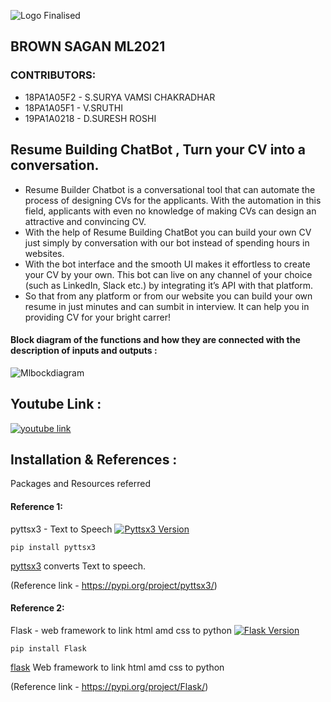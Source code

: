 ![Logo Finalised](https://user-images.githubusercontent.com/61200479/96333038-391f9d00-1085-11eb-9ed3-f53bc9849a4f.png)
## BROWN SAGAN ML2021

### CONTRIBUTORS:
- 18PA1A05F2 - S.SURYA VAMSI CHAKRADHAR 
- 18PA1A05F1 - V.SRUTHI
- 19PA1A0218 - D.SURESH ROSHI



## Resume Building ChatBot , Turn your CV into a conversation.

- Resume Builder Chatbot is a conversational tool that can automate the process of designing CVs for the applicants.
With the automation in this field, applicants with even no knowledge of making CVs can design an attractive and convincing CV.
- With the help of Resume Building ChatBot you can build your own CV just simply by conversation with our bot instead of 
spending hours in websites. 
- With the bot interface and the smooth UI makes it effortless to create your CV by your own.
This bot can live on any channel of your choice (such as LinkedIn, Slack etc.) by integrating it’s API with that platform.
- So that from any platform or from our website you can build your own resume in just minutes and can sumbit in interview.
It can help you in providing CV for your bright carrer!


#### Block diagram of the functions and how they are connected with the description of inputs and outputs :


![Mlbockdiagram](https://user-images.githubusercontent.com/61200479/96399526-2a072f00-11ec-11eb-9578-e0f071187727.JPG)

## Youtube Link :

[![youtube link](https://img.youtube.com/vi/rrEReAhI54Q/0.jpg)](https://www.youtube.com/watch?v=rrEReAhI54Q)
 
## Installation & References : 

Packages and Resources referred
#### Reference 1:
pyttsx3 - Text to Speech 
[![Pyttsx3 Version](https://img.shields.io/badge/pyttsx3-2.90-green)](https://pypi.org/project/pyttsx3/)
	
	pip install pyttsx3
[pyttsx3](https://pypi.org/project/pyttsx3/) converts Text to speech.

(Reference link - https://pypi.org/project/pyttsx3/)

#### Reference 2:
Flask - web framework to link html amd css to python
[![Flask Version](https://img.shields.io/badge/flask-1.1.2-blue)](https://pypi.org/project/Flask/)

	pip install Flask
[flask](https://pypi.org/project/Flask/) Web framework to link html amd css to python

(Reference link - https://pypi.org/project/Flask/)



